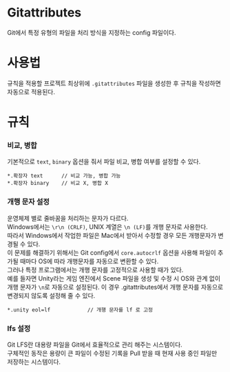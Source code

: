# Gitattributes
Git에서 특정 유형의 파일을 처리 방식을 지정하는 config 파일이다.

# 사용법
규칙을 적용할 프로젝트 최상위에 `.gitattributes` 파일을 생성한 후 규칙을 작성하면 자동으로 적용된다.

# 규칙

### 비교, 병합
기본적으로 `text`, `binary` 옵션을 줘서 파일 비교, 병합 여부를 설정할 수 있다.
```
*.확장자 text      // 비교 가능, 병합 가능
*.확장자 binary    // 비교 X, 병합 X
```

### 개행 문자 설정
운영체제 별로 줄바꿈을 처리하는 문자가 다르다.  
Windows에서는 `\r\n (CRLF)`, UNIX 계열은 `\n (LF)`를 개행 문자로 사용한다.  
따라서 Windows에서 작업한 파일은 Mac에서 받아서 수정할 경우 모든 개행문자가 변경될 수 있다.  
이 문제를 해결하기 위해서는 Git config에서 `core.autocrlf` 옵션을 사용해 파일이 추가될 때마다 OS에 따라 개행문자를 자동으로 변환할 수 있다.  
그러나 특정 프로그램에서는 개행 문자를 고정적으로 사용할 때가 있다.  
예를 들자면 Unity라는 게임 엔진에서 Scene 파일을 생성 및 수정 시 OS와 관계 없이 개행 문자가 `\n`로 자동으로 설정된다.
이 경우 .gitattributes에서 개행 문자를 자동으로 변경되지 않도록 설정해 줄 수 있다.
```
*.unity eol=lf            // 개행 문자를 lf 로 고정
```

### lfs 설정
Git LFS란 대용량 파일을 Git에서 효율적으로 관리 해주는 시스템이다.  
구체적인 동작은 
 용량이 큰 파일이 수정된 기록을 Pull 받을 때 현재 사용 중인 파일만 저장하는 시스템이다.
